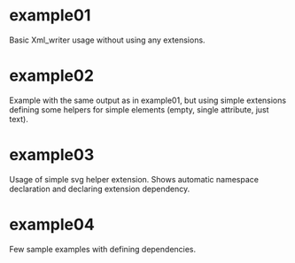# example01
Basic Xml_writer usage without using any extensions.

# example02
Example with the same output as in example01, but using simple extensions defining some helpers for simple elements (empty, single attribute, just text).

# example03
Usage of simple svg helper extension. Shows automatic namespace declaration and declaring extension dependency.

# example04
Few sample examples with defining dependencies.